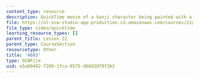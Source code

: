 ```yaml
---
content_type: resource
description: QuickTime movie of a kanji character being painted with a brush.
file: https://ol-ocw-studio-app-production.s3.amazonaws.com/courses/21g-504-japanese-iv-spring-2009/e5a60492f2801fca8575d68d2070f3b2_4693.mov
file_type: video/quicktime
learning_resource_types: []
parent_title: Lesson 22
parent_type: CourseSection
resourcetype: Other
title: '4693'
type: OCWFile
uid: e5a60492-f280-1fca-8575-d68d2070f3b2
---
```

